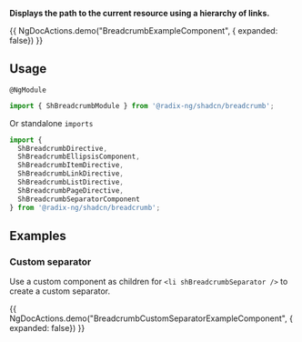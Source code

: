 **Displays the path to the current resource using a hierarchy of links.**

{{ NgDocActions.demo("BreadcrumbExampleComponent", { expanded: false}) }}

## Usage

`@NgModule`

```ts
import { ShBreadcrumbModule } from '@radix-ng/shadcn/breadcrumb';
```

Or standalone `imports`

```ts
import {
  ShBreadcrumbDirective,
  ShBreadcrumbEllipsisComponent,
  ShBreadcrumbItemDirective,
  ShBreadcrumbLinkDirective,
  ShBreadcrumbListDirective,
  ShBreadcrumbPageDirective,
  ShBreadcrumbSeparatorComponent
} from '@radix-ng/shadcn/breadcrumb';
```

## Examples

### Custom separator

Use a custom component as children for `<li shBreadcrumbSeparator />` to create a custom separator.

{{ NgDocActions.demo("BreadcrumbCustomSeparatorExampleComponent", { expanded: false}) }}
